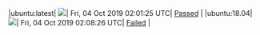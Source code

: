 |ubuntu:latest| ![](https://neilpang.github.io/acmetest/status/ubuntu-latest.svg?1570154485)| Fri, 04 Oct 2019 02:01:25 UTC| [Passed](https://github.com/Neilpang/acmetest/blob/master/logs/ubuntu-latest.out) |
|ubuntu:18.04| ![](https://neilpang.github.io/acmetest/status/ubuntu-18.04.svg?1570154906)| Fri, 04 Oct 2019 02:08:26 UTC| [Failed](https://github.com/Neilpang/acmetest/blob/master/logs/ubuntu-18.04.out) |
